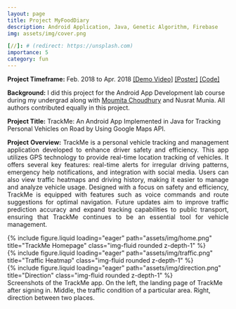 ```yaml
---
layout: page
title: Project MyFoodDiary
description: Android Application, Java, Genetic Algorithm, Firebase
img: assets/img/cover.png

[//]: # (redirect: https://unsplash.com)
importance: 5
category: fun
---
```


<strong>Project Timeframe:</strong> Feb. 2018 to Apr. 2018
<a href="https://www.youtube.com/watch?v=FP9ocdtC0gQ">[Demo Video]</a> <a href="https://amit010.github.io/assets/pdf/trackme_poster.pdf">[Poster]</a> <a href="https://github.com/amit-sarker/TrackMe">[Code]</a>

<strong>Background:</strong> I did this project for the Android App Development lab course during my undergrad along with
<a href="https://moumitachoudhury.github.io/">Moumita Choudhury</a> and Nusrat Munia. All authors contributed equally in this project.

<strong>Project Title:</strong> TrackMe: An Android App Implemented in Java for Tracking Personal Vehicles on Road by Using Google Maps API.

<p style="text-align:justify">
<strong>Project Overview:</strong> TrackMe is a personal vehicle tracking and management application developed to 
enhance driver safety and efficiency. This app utilizes GPS technology to provide real-time location tracking of vehicles. It offers several key features: real-time alerts for irregular driving patterns, emergency help notifications, and integration with social media. Users can also view traffic heatmaps and driving history, making it easier to manage and analyze vehicle usage. Designed with a focus on safety and efficiency, TrackMe is equipped with features such as voice commands and route suggestions for optimal navigation. Future updates aim to improve traffic prediction accuracy and expand tracking capabilities to public transport, ensuring that TrackMe continues to be an essential tool for vehicle management.
</p>

<div class="row">
    <div class="col-sm mt-3 mt-md-0">
        {% include figure.liquid loading="eager" path="assets/img/home.png" title="TrackMe Homepage" class="img-fluid rounded z-depth-1" %}
    </div>
    <div class="col-sm mt-3 mt-md-0">
        {% include figure.liquid loading="eager" path="assets/img/traffic.png" title="Traffic Heatmap" class="img-fluid rounded z-depth-1" %}
    </div>
    <div class="col-sm mt-3 mt-md-0">
        {% include figure.liquid loading="eager" path="assets/img/direction.png" title="Direction" class="img-fluid rounded z-depth-1" %}
    </div>
</div>
<div class="caption">
    Screenshots of the TrackMe app. On the left, the landing page of TrackMe after signing in. Middle, the traffic condition of a particular area. Right, direction between two places.
</div>